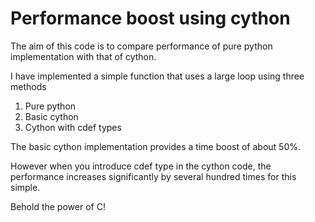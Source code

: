 # Performance boost using cython

The aim of this code is to compare performance of pure python implementation with that of cython.

I have implemented a simple function that uses a large loop using three methods

1. Pure python
2. Basic cython
3. Cython with cdef types

The basic cython implementation provides a time boost of about 50%.

However when you introduce cdef type in the cython code, the performance increases significantly by several hundred times for this simple.

Behold the power of C! 
